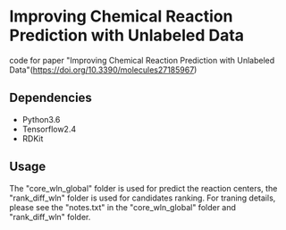 # Improving Chemical Reaction Prediction with Unlabeled Data
code for paper "Improving Chemical Reaction Prediction with Unlabeled Data"(https://doi.org/10.3390/molecules27185967)

## Dependencies
- Python3.6
- Tensorflow2.4
- RDKit

## Usage
The "core_wln_global" folder is used for predict the reaction centers, the "rank_diff_wln" folder is used for candidates ranking. For traning details, please see the "notes.txt" in the "core_wln_global" folder and "rank_diff_wln" folder.

